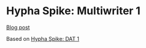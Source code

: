 # Hypha Spike: Multiwriter 1

[Blog post](https://ar.al/2019/01/22/hypha-spike-multiwriter-1/)

Based on [Hypha Spike: DAT 1](https://source.ind.ie/hypha/spikes/dat-1)
